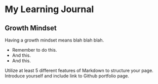 # My Learning Journal

## Growth Mindset
Having a growth mindset means blah blah blah.

- Remember to do this.
- And this.
- And this.

Utilize at least 5 different features of Markdown to structure your page.
Introduce yourself and include link to Github portfolio page.
